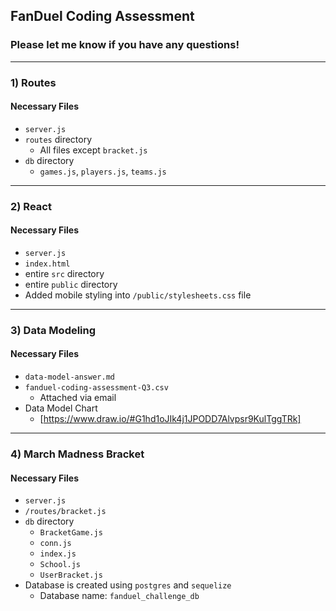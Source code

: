 ## FanDuel Coding Assessment
### Please let me know if you have any questions!
---
### 1) Routes
#### Necessary Files
* `server.js`
* `routes` directory
  * All files except `bracket.js`
* `db` directory
  * `games.js`, `players.js`, `teams.js`
---
### 2) React
#### Necessary Files
* `server.js`
* `index.html`
* entire `src` directory
* entire `public` directory
* Added mobile styling into `/public/stylesheets.css` file
---
### 3) Data Modeling
#### Necessary Files
* `data-model-answer.md`
* `fanduel-coding-assessment-Q3.csv`
  * Attached via email
* Data Model Chart
  * [https://www.draw.io/#G1hd1oJIk4j1JPODD7Alvpsr9KulTggTRk]
---
### 4) March Madness Bracket
#### Necessary Files
* `server.js`
* `/routes/bracket.js`
* `db` directory
  * `BracketGame.js`
  * `conn.js`
  * `index.js`
  * `School.js`
  * `UserBracket.js`
* Database is created using `postgres` and `sequelize`
  * Database name: `fanduel_challenge_db`
